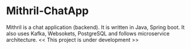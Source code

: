 # Mithril-ChatApp
Mithril is a chat application (backend). It is written in Java, Spring boot. It also uses Kafka, Websokets, PostgreSQL and follows microservice architecture. &lt;&lt; This project is under development >>
